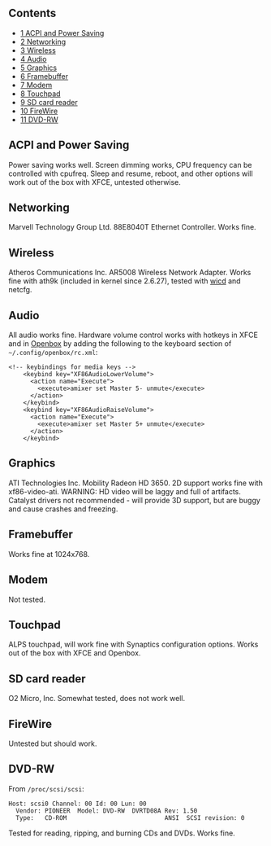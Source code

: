 ## Contents

*   [1 ACPI and Power Saving](#ACPI_and_Power_Saving)
*   [2 Networking](#Networking)
*   [3 Wireless](#Wireless)
*   [4 Audio](#Audio)
*   [5 Graphics](#Graphics)
*   [6 Framebuffer](#Framebuffer)
*   [7 Modem](#Modem)
*   [8 Touchpad](#Touchpad)
*   [9 SD card reader](#SD_card_reader)
*   [10 FireWire](#FireWire)
*   [11 DVD-RW](#DVD-RW)

## ACPI and Power Saving

Power saving works well. Screen dimming works, CPU frequency can be controlled with cpufreq. Sleep and resume, reboot, and other options will work out of the box with XFCE, untested otherwise.

## Networking

Marvell Technology Group Ltd. 88E8040T Ethernet Controller. Works fine.

## Wireless

Atheros Communications Inc. AR5008 Wireless Network Adapter. Works fine with ath9k (included in kernel since 2.6.27), tested with [wicd](/index.php/Wicd "Wicd") and netcfg.

## Audio

All audio works fine. Hardware volume control works with hotkeys in XFCE and in [Openbox](/index.php/Openbox "Openbox") by adding the following to the keyboard section of `~/.config/openbox/rc.xml`:

```
<!-- keybindings for media keys -->
    <keybind key="XF86AudioLowerVolume">
      <action name="Execute">
        <execute>amixer set Master 5- unmute</execute>
      </action>
    </keybind>
    <keybind key="XF86AudioRaiseVolume">
      <action name="Execute">
        <execute>amixer set Master 5+ unmute</execute>
      </action>
    </keybind>

```

## Graphics

ATI Technologies Inc. Mobility Radeon HD 3650. 2D support works fine with xf86-video-ati. WARNING: HD video will be laggy and full of artifacts. Catalyst drivers not recommended - will provide 3D support, but are buggy and cause crashes and freezing.

## Framebuffer

Works fine at 1024x768.

## Modem

Not tested.

## Touchpad

ALPS touchpad, will work fine with Synaptics configuration options. Works out of the box with XFCE and Openbox.

## SD card reader

O2 Micro, Inc. Somewhat tested, does not work well.

## FireWire

Untested but should work.

## DVD-RW

From `/proc/scsi/scsi`:

```
Host: scsi0 Channel: 00 Id: 00 Lun: 00
  Vendor: PIONEER  Model: DVD-RW  DVRTD08A Rev: 1.50
  Type:   CD-ROM                           ANSI  SCSI revision: 0
```

Tested for reading, ripping, and burning CDs and DVDs. Works fine.